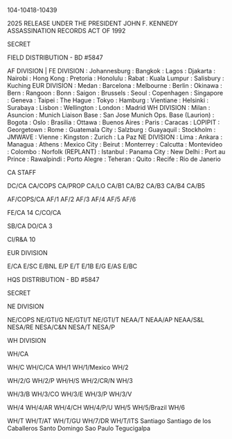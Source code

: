 104-10418-10439

2025 RELEASE UNDER THE PRESIDENT JOHN F. KENNEDY ASSASSINATION RECORDS ACT OF 1992

SECRET

FIELD DISTRIBUTION - BD #5847

AF DIVISION | FE DIVISION
: Johannesburg : Bangkok
: Lagos : Djakarta
: Nairobi : Hong Kong
: Pretoria : Honolulu
: Rabat : Kuala Lumpur
: Salisbury : Kuching
EUR DIVISION : Medan
: Barcelona : Melbourne
: Berlin : Okinawa
: Bern : Rangoon
: Bonn : Saigon
: Brussels : Seoul
: Copenhagen : Singapore
: Geneva : Taipei
: The Hague : Tokyo
: Hamburg : Vientiane
: Helsinki : Surabaya
: Lisbon : Wellington
: London
: Madrid WH DIVISION
: Milan : Asuncion
: Munich Liaison Base : San Jose
Munich Ops. Base (Laurion) : Bogota
: Oslo : Brasilia
: Ottawa : Buenos Aires
: Paris : Caracas
: LOPIPIT : Georgetown
: Rome : Guatemala City
: Salzburg : Guayaquil
: Stockholm : JMWAVE
: Vienne : Kingston
: Zurich : La Paz
NE DIVISION : Lima
: Ankara : Managua
: Athens : Mexico City
: Beirut : Monterrey
: Calcutta : Montevideo
: Colombo : Norfolk (REPLANT)
: Istanbul : Panama City
: New Delhi : Port au Prince
: Rawalpindi : Porto Alegre
: Teheran : Quito
: Recife
: Rio de Janerio

CA STAFF

DC/CA
CA/COPS
CA/PROP
CA/LO
CA/B1
CA/B2
CA/B3
CA/B4
CA/B5

AF/COPS/CA
AF/1
AF/2
AF/3
AF/4
AF/5
AF/6

FE/CA 14
C/CO/CA

SB/CA
DO/CA 3

CI/R&A 10

EUR DIVISION

E/CA
E/SC
E/BNL
E/P
E/T
E/1B
E/G
E/AS
E/BC

HQS DISTRIBUTION - BD #5847

SECRET

NE DIVISION

NE/COPS
NE/GTI/G
NE/GTI/T
NE/GTI/T
NEAA/T
NEAA/AP
NEAA/S&L
NESA/RE
NESA/C&N
NESA/T
NESA/P

WH DIVISION

WH/CA

WH/C
WH/C/CA
WH/1
WH/1/Mexico
WH/2

WH/2/G
WH/2/P
WH/H/S
WH/2/CR/N
WH/3

WH/3/B
WH/3/CO
WH/3/E
WH/3/P
WH/3/V

WH/4
WH/4/AR
WH/4/CH
WH/4/P/U
WH/5
WH/5/Brazil
WH/6

WH/T
WH/T/AT
WH/T/GU
WH/7/DR
WH/T/ITS
Santiago
Santiago de los Caballeros
Santo Domingo
Sao Paulo
Tegucigalpa
